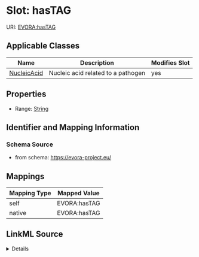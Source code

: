 

# Slot: hasTAG



URI: [EVORA:hasTAG](https://evora-project.eu/hasTAG)



<!-- no inheritance hierarchy -->





## Applicable Classes

| Name | Description | Modifies Slot |
| --- | --- | --- |
| [NucleicAcid](NucleicAcid.md) | Nucleic acid related to a pathogen |  yes  |







## Properties

* Range: [String](String.md)





## Identifier and Mapping Information







### Schema Source


* from schema: https://evora-project.eu/




## Mappings

| Mapping Type | Mapped Value |
| ---  | ---  |
| self | EVORA:hasTAG |
| native | EVORA:hasTAG |




## LinkML Source

<details>
```yaml
name: hasTAG
from_schema: https://evora-project.eu/
rank: 1000
alias: hasTAG
domain_of:
- Nucleic Acid
range: string

```
</details>
